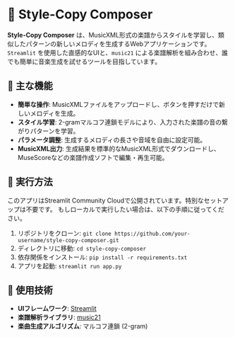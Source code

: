 # 🎼 Style-Copy Composer

**Style-Copy Composer** は、MusicXML形式の楽譜からスタイルを学習し、類似したパターンの新しいメロディを生成するWebアプリケーションです。  
`Streamlit` を使用した直感的なUIと、`music21` による楽譜解析を組み合わせ、誰でも簡単に音楽生成を試せるツールを目指しています。

## 🚀 主な機能

- **簡単な操作**: MusicXMLファイルをアップロードし、ボタンを押すだけで新しいメロディを生成。
- **スタイル学習**: 2-gramマルコフ連鎖モデルにより、入力された楽譜の音の繋がりパターンを学習。
- **パラメータ調整**: 生成するメロディの長さや音域を自由に設定可能。
- **MusicXML出力**: 生成結果を標準的なMusicXML形式でダウンロードし、MuseScoreなどの楽譜作成ソフトで編集・再生可能。

## 🔧 実行方法

このアプリはStreamlit Community Cloudで公開されています。特別なセットアップは不要です。
もしローカルで実行したい場合は、以下の手順に従ってください。

1. リポジトリをクローン: `git clone https://github.com/your-username/style-copy-composer.git`
2. ディレクトリに移動: `cd style-copy-composer`
3. 依存関係をインストール: `pip install -r requirements.txt`
4. アプリを起動: `streamlit run app.py`

## 🧠 使用技術

- **UIフレームワーク**: [Streamlit](https://streamlit.io/)
- **楽譜解析ライブラリ**: [music21](https://web.mit.edu/music21/)
- **楽曲生成アルゴリズム**: マルコフ連鎖 (2-gram)
